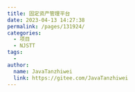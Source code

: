 ```yaml
---
title: 固定资产管理平台 
date: 2023-04-13 14:27:38
permalink: /pages/131924/
categories:
  - 项目
  - NJSTT
tags:
  - 
author: 
  name: JavaTanzhiwei
  link: https://gitee.com/JavaTanzhiwei
---
```

